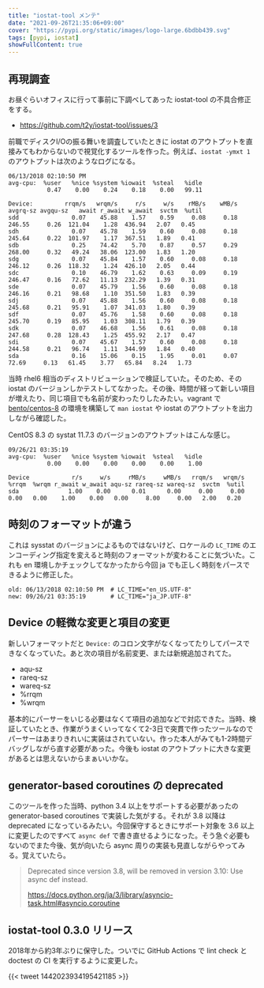 ```yaml
---
title: "iostat-tool メンテ"
date: "2021-09-26T21:35:06+09:00"
cover: "https://pypi.org/static/images/logo-large.6bdbb439.svg"
tags: [pypi, iostat]
showFullContent: true
---
```


## 再現調査

お昼ぐらいオフィスに行って事前に下調べしてあった iostat-tool の不具合修正をする。

* https://github.com/t2y/iostat-tool/issues/3

前職でディスクI/Oの振る舞いを調査していたときに iostat のアウトプットを直接みてもわからないので視覚化するツールを作った。例えば、`iostat -ymxt 1` のアウトプットは次のようなログになる。

```
06/13/2018 02:10:50 PM
avg-cpu:  %user   %nice %system %iowait  %steal   %idle
           0.47    0.00    0.24    0.18    0.00   99.11

Device:         rrqm/s   wrqm/s     r/s     w/s    rMB/s    wMB/s avgrq-sz avgqu-sz   await r_await w_await  svctm  %util
sdd               0.07    45.88    1.57    0.59     0.08     0.18   246.55     0.26  121.04    1.28  436.94   2.07   0.45
sdh               0.07    45.78    1.59    0.60     0.08     0.18   245.64     0.22  101.97    1.17  367.51   1.89   0.41
sdb               0.25    74.42    5.70    0.87     0.57     0.29   268.00     0.32   49.24   38.06  123.00   1.83   1.20
sdg               0.07    45.84    1.57    0.60     0.08     0.18   246.12     0.26  118.32    1.24  426.10   2.05   0.44
sdc               0.10    46.79    1.62    0.63     0.09     0.19   246.47     0.16   72.62   11.13  232.29   1.39   0.31
sde               0.07    45.79    1.56    0.60     0.08     0.18   246.16     0.21   98.68    1.10  351.50   1.83   0.39
sdj               0.07    45.88    1.56    0.60     0.08     0.18   245.68     0.21   95.91    1.07  341.03   1.80   0.39
sdf               0.07    45.76    1.58    0.60     0.08     0.18   245.70     0.19   85.95    1.03  308.11   1.79   0.39
sdk               0.07    46.68    1.56    0.61     0.08     0.18   247.68     0.28  128.43    1.25  455.92   2.17   0.47
sdi               0.07    45.67    1.57    0.60     0.08     0.18   244.58     0.21   96.74    1.11  344.99   1.84   0.40
sda               0.16    15.06    0.15    1.95     0.01     0.07    72.69     0.13   61.45    3.77   65.84   8.24   1.73
```

当時 rhel6 相当のディストリビューションで検証していた。そのため、その iostat のバージョンしかテストしてなかった。その後、時間が経って新しい項目が増えたり、同じ項目でも名前が変わったりしたみたい。vagrant で [bento/centos-8](https://app.vagrantup.com/bento/boxes/centos-8) の環境を構築して ```man iostat``` や iostat のアウトプットを出力しながら確認した。

CentOS 8.3 の systat 11.7.3 のバージョンのアウトプットはこんな感じ。

```
09/26/21 03:35:19
avg-cpu:  %user   %nice %system %iowait  %steal   %idle
           0.00    0.00    0.00    0.00    0.00    1.00

Device            r/s     w/s     rMB/s     wMB/s   rrqm/s   wrqm/s  %rrqm  %wrqm r_await w_await aqu-sz rareq-sz wareq-sz  svctm  %util
sda              1.00    0.00      0.01      0.00     0.00     0.00   0.00   0.00    1.00    0.00   0.00     8.00     0.00   2.00   0.20
```

## 時刻のフォーマットが違う

これは sysstat のバージョンによるものではないけど、ロケールの `LC_TIME` のエンコーディング指定を変えると時刻のフォーマットが変わることに気づいた。これも en 環境しかチェックしてなかったから今回 ja でも正しく時刻をパースできるように修正した。

```
old: 06/13/2018 02:10:50 PM  # LC_TIME="en_US.UTF-8"
new: 09/26/21 03:35:19       # LC_TIME="ja_JP.UTF-8"
```

## Device の軽微な変更と項目の変更

新しいフォーマットだと `Device:` のコロン文字がなくなってたりしてパースできなくなっていた。あと次の項目が名前変更、または新規追加されてた。

* aqu-sz
* rareq-sz
* wareq-sz
* %rrqm
* %wrqm

基本的にパーサーをいじる必要はなくて項目の追加などで対応できた。当時、検証していたとき、作業がうまくいってなくて2-3日で突貫で作ったツールなのでパーサーはあまりきれいに実装はされていない。作った本人がみても1-2時間デバッグしながら直す必要があった。今後も iostat のアウトプットに大きな変更があるとは思えないからまぁいいかな。

## generator-based coroutines の deprecated

このツールを作った当時、python 3.4 以上をサポートする必要があったの generator-based coroutines で実装した気がする。それが 3.8 以降は deprecated になっているみたい。今回保守するときにサポート対象を 3.6 以上に変更したのですべて `async def` で書き直せるようになった。そう急ぐ必要もないのでまた今後、気が向いたら async 周りの実装も見直しながらやってみる。覚えていたら。

> Deprecated since version 3.8, will be removed in version 3.10: Use async def instead.
> 
> https://docs.python.org/ja/3/library/asyncio-task.html#asyncio.coroutine

## iostat-tool 0.3.0 リリース

2018年から約3年ぶりに保守した。ついでに GitHub Actions で lint check と doctest の CI を実行するように変更した。

{{< tweet 1442023934195421185 >}}
